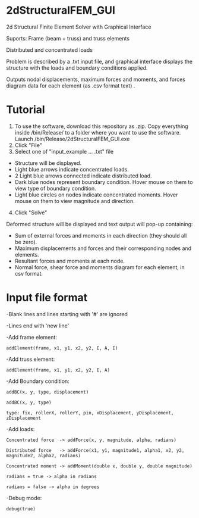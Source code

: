 # 2dStructuralFEM_GUI
2d Structural Finite Element Solver with Graphical Interface

Suports:
Frame (beam + truss) and truss elements

Distributed and concentrated loads

Problem is described by a .txt input file, and graphical interface displays the structure with the loads and boundary conditions applied.

Outputs nodal displacements, maximum forces and moments, and forces diagram data for each element (as .csv format text) .



# Tutorial
1) To use the software, download this repository as .zip. Copy everything inside /bin/Release/ to a folder where you want to use the software. Launch /bin/Release/2dStructuralFEM_GUI.exe
2) Click "File"
3) Select one of "input_example ... .txt" file
- Structure will be displayed.
- Light blue arrows indicate concentrated loads.
- 2 Light blue arrows connected indicate distributed load.
- Dark blue nodes represent boundary condition. Hover mouse on them to view type of boundary condition.
- Light blue circles on nodes indicate concentrated moments. Hover mouse on them to view magnitude and direction.
4) Click "Solve"

Deformed structure will be displayed and text output will pop-up containing:
- Sum of external forces and moments in each direction (they should all be zero).
- Maximum displacements and forces and their corresponding nodes and elements.
- Resultant forces and moments at each node.
- Normal force, shear force and moments diagram for each element, in csv format.

# Input file format
  
-Blank lines and lines starting with '#' are ignored

-Lines end with 'new line'

-Add frame element:

    addElement(frame, x1, y1, x2, y2, E, A, I)

-Add truss element:

    addElement(frame, x1, y1, x2, y2, E, A)

-Add Boundary condition:

    addBC(x, y, type, displacement)

    addBC(x, y, type)

    type: fix, rollerX, rollerY, pin, xDisplacement, yDisplacement, zDisplacement

-Add loads:

    Concentrated force  -> addForce(x, y, magnitude, alpha, radians)

    Distributed force   -> addForce(x1, y1, magnitude1, alpha1, x2, y2, magnitude2, alpha2, radians)

    Concentrated moment -> addMoment(double x, double y, double magnitude)

    radians = true -> alpha in radians
    
    radians = false -> alpha in degrees

-Debug mode:

    debug(true)
